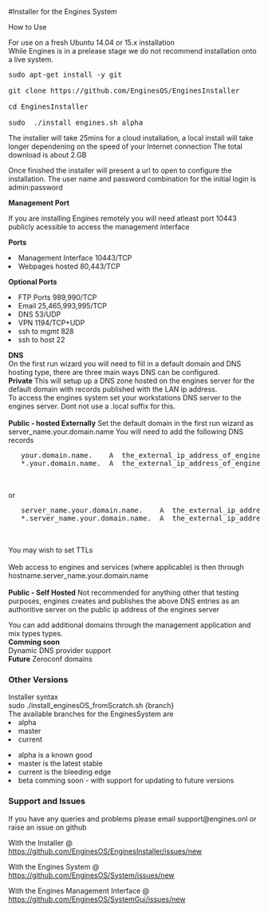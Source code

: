 #Installer for the Engines System

How to Use

For use on a fresh Ubuntu 14.04 or 15.x installation<br>
While Engines is in a prelease stage we do not recommend installation onto a live system.

<pre>sudo apt-get install -y git

git clone https://github.com/EnginesOS/EnginesInstaller

cd EnginesInstaller

sudo  ./install_engines.sh alpha
</pre>


The installer will take 25mins for a cloud installation, a local install will take longer dependening on the speed of your Internet connection
The total download is about 2.GB

Once finished the installer will present a url to open to configure the installation.
The user name and password combination for the initial login is admin:password

<b>Management Port</b>

If you are installing Engines remotely you will need atleast port 10443 publicly acessible to access the management interface<br>

 <b>Ports</b>
 <li>Management Interface 10443/TCP
 <li>Webpages hosted 80,443/TCP
 
 <b>Optional Ports</b>
 <li>FTP Ports 989,990/TCP
 <li>Email 25,465,993,995/TCP
 <li>DNS 53/UDP
 <li>VPN 1194/TCP+UDP
 <li>ssh to mgmt 828
 <li>ssh to host 22
 
 <strong>DNS</strong><br>
 On the first run wizard you will need to fill in a default domain and DNS hosting type, there are three main ways DNS can be configured. 
 <br>
 <b>Private</b>
  This will setup up a DNS zone hosted on the engines server for the default domain with records published with the LAN ip address.<br>
  To access the engines system set your workstations DNS server to the engines server. Dont not use a .local suffix for this.
  <br>
  <br>
 <b>Public - hosted Externally</b>
  Set the default domain in the first run wizard as server_name.your.domain.name
  You will need to add the following DNS records <br>
   <pre>
   your.domain.name.	A  the_external_ip_address_of_engines_server
   *.your.domain.name.	A  the_external_ip_address_of_engines_server
  </pre>
  <br>
  or 
  <pre>
   server_name.your.domain.name.	A  the_external_ip_address_of_engines_server
   *.server_name.your.domain.name.	A  the_external_ip_address_of_engines_server
  </pre><br>
 You may wish to set TTLs
  
 <br> 
 <br>
 Web access to engines and services (where applicable) is then through hostname.server_name.your.domain.name
 <br>
 <br>
 <b>Public - Self Hosted</b>
  Not recommended for anything other that testing purposes, engines creates and publishes the above DNS entries as an authoritive server on the public ip address of the engines server
  <p>
  You can add additional domains through the management application and mix types types.
  <br>
  <strong>Comming soon</strong><br>
  Dynamic DNS provider support<br>
  <strong>Future</strong>
  Zeroconf domains<br>
   
    
  
 
<h3>Other Versions</h3>
 Installer syntax<br>
sudo  ./install_enginesOS_fromScratch.sh {branch}<br>
The available branches for the EnginesSystem are
<li>alpha 
<li>master
<li>current

<p>
<li>alpha is a known good 
<li>master is the latest stable
<li>current is the bleeding edge
<li>beta comming soon -  with support for updating to future versions 
<p>
 
<h3>Support and Issues</h3>
If you have any queries and problems please email support@engines.onl or raise an issue on github

With the Installer @ https://github.com/EnginesOS/EnginesInstaller/issues/new

With the Engines System @ https://github.com/EnginesOS/System/issues/new

With the Engines Management Interface @  https://github.com/EnginesOS/SystemGui/issues/new